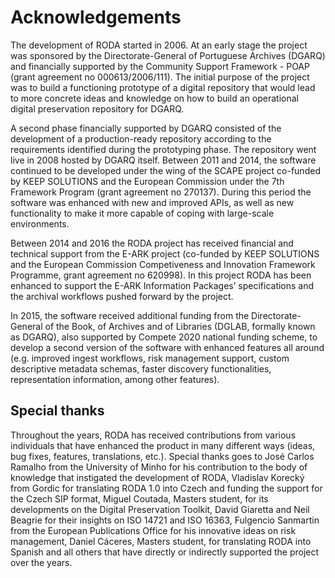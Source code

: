 # Acknowledgements

The development of RODA started in 2006\. At an early stage the project was sponsored by the Directorate-General of Portuguese Archives (DGARQ) and financially supported by the Community Support Framework - POAP (grant agreement no 000613/2006/111). The initial purpose of the project was to build a functioning prototype of a digital repository that would lead to more concrete ideas and knowledge on how to build an operational digital preservation repository for DGARQ.

A second phase financially supported by DGARQ consisted of the development of a production-ready repository according to the requirements identified during the prototyping phase. The repository went live in 2008 hosted by DGARQ itself. Between 2011 and 2014, the software continued to be developed under the wing of the SCAPE project co-funded by KEEP SOLUTIONS and the European Commission under the 7th Framework Program (grant agreement no 270137). During this period the software was enhanced with new and improved APIs, as well as new functionality to make it more capable of coping with large-scale environments.

Between 2014 and 2016 the RODA project has received financial and technical support from the E-ARK project (co-funded by KEEP SOLUTIONS and the European Commission Competiveness and Innovation Framework Programme, grant agreement no 620998). In this project RODA has been enhanced to support the E-ARK Information Packages’ specifications and the archival workflows pushed forward by the project.

In 2015, the software received additional funding from the Directorate-General of the Book, of Archives and of Libraries (DGLAB, formally known as DGARQ), also supported by Compete 2020 national funding scheme, to develop a second version of the software with enhanced features all around (e.g. improved ingest workflows, risk management support, custom descriptive metadata schemas, faster discovery functionalities, representation information, among other features).

## Special thanks

Throughout the years, RODA has received contributions from various individuals that have enhanced the product in many different ways (ideas, bug fixes, features, translations, etc.). Special thanks goes to José Carlos Ramalho from the University of Minho for his contribution to the body of knowledge that instigated the development of RODA, Vladislav Korecký from Gordic for translating RODA 1.0 into Czech and funding the support for the Czech SIP format, Miguel Coutada, Masters student, for its developments on the Digital Preservation Toolkit, David Giaretta and Neil Beagrie for their insights on ISO 14721 and ISO 16363, Fulgencio Sanmartin from the European Publications Office for his innovative ideas on risk management, Daniel Cáceres, Masters student, for translating RODA into Spanish and all others that have directly or indirectly supported the project over the years.
